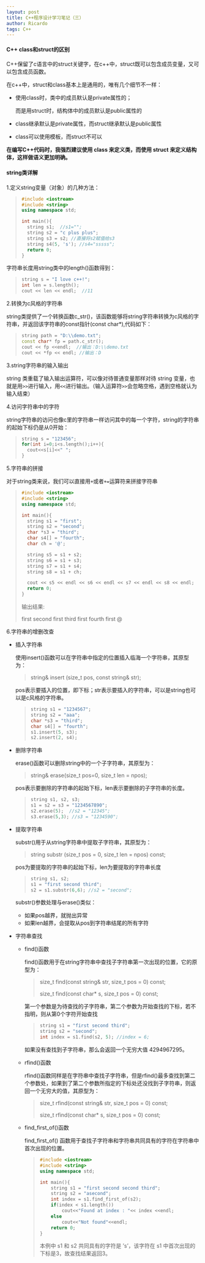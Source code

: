 ```yaml
---
layout: post
title: C++程序设计学习笔记（三）
author: Ricardo
tags: C++
---
```


#### C++ class和struct的区别

C++保留了c语言中的struct关键字，在c++中，struct既可以包含成员变量，又可以包含成员函数。

在c++中，struct和class基本上是通用的，唯有几个细节不一样：

- 使用class时，类中的成员默认是private属性的；

  而是用struct时，结构体中的成员默认是public属性的

- class继承默认是private属性，而struct继承默认是public属性

- class可以使用模板，而struct不可以

**在编写C++代码时，我强烈建议使用 class 来定义类，而使用 struct 来定义结构体，这样做语义更加明确。**



#### string类详解

1.定义string变量（对象）的几种方法：

> ```c++
> #include <iostream>
> #include <string>
> using namespace std;
>
> int main(){
>   string s1;  //s1="";
>   string s2 = "c plus plus";
>   string s3 = s2; //直接将s2赋值给s3
>   string s4(5, 's'); //s4="sssss";
>   return 0;
> }
> ```

字符串长度用string类中的length()函数得到：

> ```c++
> string s = "I love c++!";
> int len = s.length();
> cout << len << endl;  //11
> ```



2.转换为c风格的字符串

string类提供了一个转换函数c_str()，该函数能够将string字符串转换为c风格的字符串，并返回该字符串的const指针(const char*),代码如下：

> ```c++
> string path = "D:\\demo.txt";
> const char* fp = path.c_str();
> cout << fp <<endl;  //输出：D:\\demo.txt
> cout << *fp << endl; //输出：D
> ```



3.string字符串的输入输出

string 类重载了输入输出运算符，可以像对待普通变量那样对待 string 变量，也就是用`>>`进行输入，用`<<`进行输出。（输入运算符``>>``会忽略空格，遇到空格就认为输入结束）



4.访问字符串中的字符

string字符串的访问也像c里的字符串一样访问其中的每一个字符，string的字符串的起始下标仍是从0开始：

> ```c++
> string s = "123456";
> for(int i=0;i<s.length();i++){
>   cout<<s[i]<<" ";
> }
> ```



5.字符串的拼接

对于string类来说，我们可以直接用``+``或者``+=``运算符来拼接字符串

> ```c++
> #include <iostream>
> #include <string>
> using namespace std;
>
> int main(){
> 	string s1 = "first";
> 	string s2 = "second";
> 	char *s3 = "third";
> 	char s4[] = "fourth";
> 	char ch = '@';
>
> 	string s5 = s1 + s2;
> 	string s6 = s1 + s3;
> 	string s7 = s1 + s4;
> 	string s8 = s1 + ch;
>
> 	cout << s5 << endl << s6 << endl << s7 << endl << s8 << endl;
> 	return 0;
> }
> ```
>
> 输出结果:
>
> first second
> first third
> first fourth
> first @



6.字符串的增删改查

- 插入字符串

  使用insert()函数可以在字符串中指定的位置插入临海一个字符串，其原型为：

  > string& insert (size_t pos, const string& str);

  pos表示要插入的位置，即下标；str表示要插入的字符串，可以是string也可以是c风格的字符串。

  > ```c++
  > string s1 = "1234567";
  > string s2 = "aaa";
  > char *s3 = "third";
  > char s4[] = "fourth";
  > s1.insert(5, s3);
  > s2.insert(2, s4);
  > ```

- 删除字符串

  erase()函数可以删除string中的一个子字符串，其原型为：

  > string& erase(size_t pos=0, size_t len = npos);

  pos表示要删除的字符串的起始下标，len表示要删除的子字符串的长度。

  > ```c++
  > string s1, s2, s3;
  > s1 = s2 = s3 = "1234567890";
  > s2.erase(5);  //s2 = "12345";
  > s3.erase(5,3); //s3 = "1234590";
  > ```

- 提取字符串

  substr()用于从string字符串中提取子字符串，其原型为：

  > string substr (size_t pos = 0, size_t len = npos) const;

  pos为要提取的字符串的起始下标，len为要提取的字符串长度

  > ```c++
  > string s1, s2;
  > s1 = "first second third";
  > s2 = s1.substr(6,6); //s2 = "second";
  > ```

  substr()参数处理与erase()类似：

  - 如果pos越界，就抛出异常
  - 如果len越界，会提取从pos到字符串结尾的所有字符

- 字符串查找

  - find()函数

    find()函数用于在string字符串中查找子字符串第一次出现的位置，它的原型为：

    > size_t find(const string& str, size_t pos = 0) const;
    >
    > size_t find(const char* s, size_t pos = 0) const;

    第一个参数是为待查找的子字符串，第二个参数为开始查找的下标，若不指明，则从第0个字符开始查找

    > ```c++
    > string s1 = "first second third";
    > string s2 = "second";
    > int index = s1.find(s2, 5); //index = 6;
    > ```

    如果没有查找到子字符串，那么会返回一个无穷大值 4294967295。

  - rfind()函数

    rfind()函数同样是在字符串中查找子字符串，但是rfind()最多查找到第二个参数处，如果到了第二个参数所指定的下标处还没找到子字符串，则返回一个无穷大的值，其原型为：

    > size_t rfind(const string& str, size_t pos = 0) const;
    >
    > size_t rfind(const char* s, size_t pos = 0) const;

  - find_first_of()函数

    find_first_of() 函数用于查找子字符串和字符串共同具有的字符在字符串中首次出现的位置。

    > ```c++
    > #include <iostream>
    > #include <string>
    > using namespace std;
    >
    > int main(){
    >     string s1 = "first second second third";
    >     string s2 = "asecond";
    >     int index = s1.find_first_of(s2);
    >     if(index < s1.length())
    >         cout<<"Found at index : "<< index <<endl;
    >     else
    >         cout<<"Not found"<<endl;
    >     return 0;
    > }
    > ```
    >
    > 本例中 s1 和 s2 共同具有的字符是 ’s’，该字符在 s1 中首次出现的下标是3，故查找结果返回3。